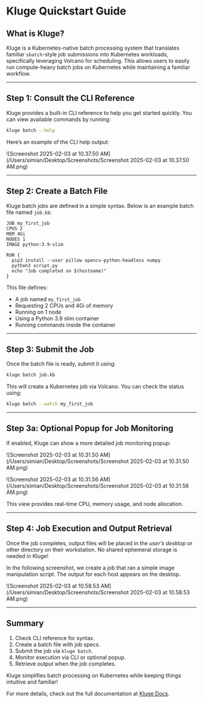 # Kluge Quickstart Guide

## What is Kluge?
Kluge is a Kubernetes-native batch processing system that translates familiar `sbatch`-style job submissions into Kubernetes workloads, specifically leveraging Volcano for scheduling. This allows users to easily run compute-heavy batch jobs on Kubernetes while maintaining a familiar workflow.

---

## Step 1: Consult the CLI Reference
Kluge provides a built-in CLI reference to help you get started quickly. You can view available commands by running:

```bash
kluge batch --help
```

Here’s an example of the CLI help output:

![Screenshot 2025-02-03 at 10.37.50 AM](/Users/simian/Desktop/Screenshots/Screenshot 2025-02-03 at 10.37.50 AM.png)

---

## Step 2: Create a Batch File
Kluge batch jobs are defined in a simple syntax. Below is an example batch file named `job.kb`:

```plaintext
JOB my_first_job
CPUS 2
MEM 4Gi
NODES 1
IMAGE python:3.9-slim

RUN {
  pip3 install --user pillow opencv-python-headless numpy
  python3 script.py
  echo "Job completed on $(hostname)"
}
```

This file defines:
- A job named `my_first_job`
- Requesting 2 CPUs and 4Gi of memory
- Running on 1 node
- Using a Python 3.9 slim container
- Running commands inside the container

---

## Step 3: Submit the Job
Once the batch file is ready, submit it using:

```bash
kluge batch job.kb
```

This will create a Kubernetes job via Volcano. You can check the status using:

```bash
kluge batch --watch my_first_job
```

---

## Step 3a: Optional Popup for Job Monitoring
If enabled, Kluge can show a more detailed job monitoring popup:

![Screenshot 2025-02-03 at 10.31.50 AM](/Users/simian/Desktop/Screenshots/Screenshot 2025-02-03 at 10.31.50 AM.png)

![Screenshot 2025-02-03 at 10.31.56 AM](/Users/simian/Desktop/Screenshots/Screenshot 2025-02-03 at 10.31.56 AM.png)

This view provides real-time CPU, memory usage, and node allocation.

---

## Step 4: Job Execution and Output Retrieval
Once the job completes, output files will be placed in the *user’s desktop* or other directory on their workstation. No shared ephemeral storage is needed in Kluge!

In the following screenshot, we create a job that ran a simple image manipulation script. The output for each host appears on the desktop.

![Screenshot 2025-02-03 at 10.58.53 AM](/Users/simian/Desktop/Screenshots/Screenshot 2025-02-03 at 10.58.53 AM.png)

---

## Summary
1. Check CLI reference for syntax.
2. Create a batch file with job specs.
3. Submit the job via `kluge batch`.
4. Monitor execution via CLI or optional popup.
5. Retrieve output when the job completes.

Kluge simplifies batch processing on Kubernetes while keeping things intuitive and familiar!

For more details, check out the full documentation at [Kluge Docs](#).